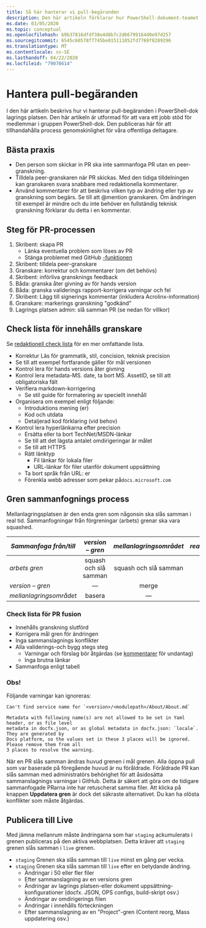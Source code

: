 ```yaml
---
title: Så här hanterar vi pull-begäranden
description: Den här artikeln förklarar hur PowerShell-dokument-teamet hanterar pull-begäranden.
ms.date: 03/05/2020
ms.topic: conceptual
ms.openlocfilehash: b9b37816dfdf38e4d8b7c2d66799164d0e97d257
ms.sourcegitcommit: 6545c60578f7745be015111052fd7769f8289296
ms.translationtype: MT
ms.contentlocale: sv-SE
ms.lasthandoff: 04/22/2020
ms.locfileid: "79078614"
---
```

# <a name="managing-pull-requests"></a>Hantera pull-begäranden

I den här artikeln beskrivs hur vi hanterar pull-begäranden i PowerShell-dok lagrings platsen. Den här artikeln är utformad för att vara ett jobb stöd för medlemmar i gruppen PowerShell-dok. Den publiceras här för att tillhandahålla process genomskinlighet för våra offentliga deltagare.

## <a name="best-practices"></a>Bästa praxis

- Den person som skickar in PR ska inte sammanfoga PR utan en peer-granskning.
- Tilldela peer-granskaren när PR skickas. Med den tidiga tilldelningen kan granskaren svara snabbare med redaktionella kommentarer.
- Använd kommentarer för att beskriva vilken typ av ändring eller typ av granskning som begärs. Se till att @mention granskaren. Om ändringen till exempel är mindre och du inte behöver en fullständig teknisk granskning förklarar du detta i en kommentar.

## <a name="pr-process-steps"></a>Steg för PR-processen

1. Skribent: skapa PR
   - Länka eventuella problem som löses av PR
   - Stänga problemet med GitHub [-funktionen](https://help.github.com/en/articles/closing-issues-using-keywords)
1. Skribent: tilldela peer-granskare
1. Granskare: korrektur och kommentarer (om det behövs)
1. Skribent: införliva gransknings feedback
1. Båda: granska åter givning av för hands version
1. Båda: granska validerings rapport-korrigera varningar och fel
1. Skribent: Lägg till signerings kommentar (inkludera Acrolinx-information)
1. Granskare: markerings granskning "godkänd"
1. Lagrings platsen admin: slå samman PR (se nedan för villkor)

## <a name="content-reviewer-checklist"></a>Check lista för innehålls granskare

Se [redaktionell check lista](editorial-checklist.md) för en mer omfattande lista.

- Korrektur Läs för grammatik, stil, concision, teknisk precision
- Se till att exempel fortfarande gäller för mål versionen
- Kontrol lera för hands versions åter givning
- Kontrol lera metadata-MS. date, ta bort MS. AssetID, se till att obligatoriska fält
- Verifiera markdown-korrigering
  - Se stil guide för formatering av speciellt innehåll
- Organisera om exempel enligt följande:
  - Introduktions mening (er)
  - Kod och utdata
  - Detaljerad kod förklaring (vid behov)
- Kontrol lera hyperlänkarna efter precision
  - Ersätta eller ta bort TechNet/MSDN-länkar
  - Se till att det lägsta antalet omdirigeringar är målet
  - Se till att HTTPS
  - Rätt länktyp
    - Fil länkar för lokala filer
    - URL-länkar för filer utanför dokument uppsättning
  - Ta bort språk från URL: er
  - Förenkla webb adresser som pekar på`docs.microsoft.com`

## <a name="branch-merge-process"></a>Gren sammanfognings process

Mellanlagringsplatsen är den enda gren som någonsin ska slås samman i real tid. Sammanfogningar från förgreningar (arbets) grenar ska vara squashed.

| *Sammanfoga från/till*  | *version – gren* | *mellanlagringsområdet*        | *realtidsinformation*      |
| ---------------- |:----------------:|:----------------:|:-----------:|
| *arbets gren* | squash och slå samman | squash och slå samman | Inte tillåten |
| *version – gren* | &mdash;          | merge            | Inte tillåten |
| *mellanlagringsområdet*        | basera           | &mdash;          | merge       |

### <a name="pr-merger-checklist"></a>Check lista för PR fusion

- Innehålls granskning slutförd
- Korrigera mål gren för ändringen
- Inga sammanslagnings konflikter
- Alla validerings-och bygg stegs steg
  - Varningar och förslag bör åtgärdas (se [kommentarer](#notes) för undantag)
  - Inga brutna länkar
- Sammanfoga enligt tabell

### <a name="notes"></a>Obs!

Följande varningar kan ignoreras:

```
Can't find service name for `<version>/<modulepath>/About/About.md`
```

```
Metadata with following name(s) are not allowed to be set in Yaml header, or as file level
metadata in docfx.json, or as global metadata in docfx.json: `locale`. They are generated by
Docs platform, so the values set in these 3 places will be ignored. Please remove them from all
3 places to resolve the warning.
```

När en PR slås samman ändras huvud grenen i mål grenen. Alla öppna pull som var baserade på föregående huvud är nu föråldrade. Föråldrade PR kan slås samman med administratörs behörighet för att åsidosätta sammanslagnings varningar i GitHub. Detta är säkert att göra om de tidigare sammanfogade PRarna inte har retuscherat samma filer. Att klicka på knappen **Uppdatera gren** är dock det säkraste alternativet. Du kan ha olösta konflikter som måste åtgärdas.

## <a name="publishing-to-live"></a>Publicera till Live

Med jämna mellanrum måste ändringarna som har `staging` ackumulerats i grenen publiceras på den aktiva webbplatsen. Detta kräver att `staging` grenen slås samman i `live` grenen.

- `staging` Grenen ska slås samman till `live` minst en gång per vecka.
- `staging` Grenen ska slås samman till `live` efter en betydande ändring.
  - Ändringar i 50 eller fler filer
  - Efter sammanslagning av en versions gren
  - Ändringar av lagrings platsen-eller dokument uppsättning-konfigurationer (docfx. JSON, OPS configs, build-skript osv.)
  - Ändringar av omdirigerings filen
  - Ändringar i innehålls förteckningen
  - Efter sammanslagning av en "Project"-gren (Content reorg, Mass uppdatering osv.)
